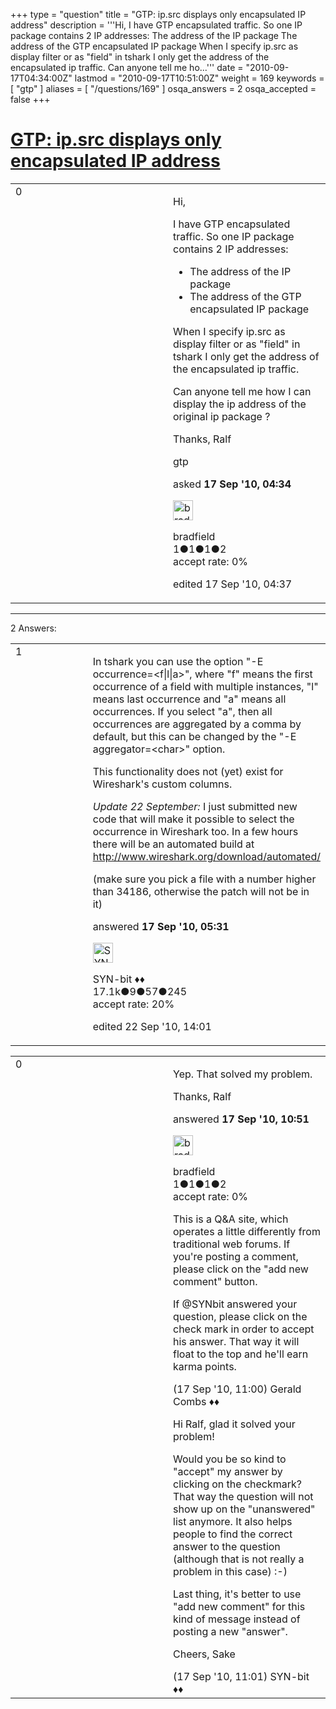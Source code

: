 +++
type = "question"
title = "GTP: ip.src displays only encapsulated IP address"
description = '''Hi, I have GTP encapsulated traffic. So one IP package contains 2 IP addresses:  The address of the IP package The address of the GTP encapsulated IP package   When I specify ip.src as display filter or as &quot;field&quot; in tshark I only get the address of the encapsulated ip traffic. Can anyone tell me ho...'''
date = "2010-09-17T04:34:00Z"
lastmod = "2010-09-17T10:51:00Z"
weight = 169
keywords = [ "gtp" ]
aliases = [ "/questions/169" ]
osqa_answers = 2
osqa_accepted = false
+++

<div class="headNormal">

# [GTP: ip.src displays only encapsulated IP address](/questions/169/gtp-ipsrc-displays-only-encapsulated-ip-address)

</div>

<div id="main-body">

<div id="askform">

<table id="question-table" style="width:100%;"><colgroup><col style="width: 50%" /><col style="width: 50%" /></colgroup><tbody><tr class="odd"><td style="width: 30px; vertical-align: top"><div class="vote-buttons"><div id="post-169-score" class="post-score" title="current number of votes">0</div><div id="favorite-count" class="favorite-count"></div></div></td><td><div id="item-right"><div class="question-body"><p>Hi,</p><p>I have GTP encapsulated traffic. So one IP package contains 2 IP addresses:</p><ul><li>The address of the IP package</li><li>The address of the GTP encapsulated IP package</li></ul><p>When I specify ip.src as display filter or as "field" in tshark I only get the address of the encapsulated ip traffic.</p><p>Can anyone tell me how I can display the ip address of the original ip package ?</p><p>Thanks, Ralf</p></div><div id="question-tags" class="tags-container tags">gtp</div><div id="question-controls" class="post-controls"></div><div class="post-update-info-container"><div class="post-update-info post-update-info-user"><p>asked <strong>17 Sep '10, 04:34</strong></p><img src="https://secure.gravatar.com/avatar/bff893de5b8eb326b46d7480d3750cd4?s=32&amp;d=identicon&amp;r=g" class="gravatar" width="32" height="32" alt="bradfield&#39;s gravatar image" /><p>bradfield<br />
<span class="score" title="1 reputation points">1</span><span title="1 badges"><span class="badge1">●</span><span class="badgecount">1</span></span><span title="1 badges"><span class="silver">●</span><span class="badgecount">1</span></span><span title="2 badges"><span class="bronze">●</span><span class="badgecount">2</span></span><br />
<span class="accept_rate" title="Rate of the user&#39;s accepted answers">accept rate:</span> <span title="bradfield has no accepted answers">0%</span></p></div><div class="post-update-info post-update-info-edited"><p>edited 17 Sep '10, 04:37</p></div></div><div id="comments-container-169" class="comments-container"></div><div id="comment-tools-169" class="comment-tools"></div><div class="clear"></div><div id="comment-169-form-container" class="comment-form-container"></div><div class="clear"></div></div></td></tr></tbody></table>

------------------------------------------------------------------------

<div class="tabBar">

<span id="sort-top"></span>

<div class="headQuestions">

2 Answers:

</div>

</div>

<span id="176"></span>

<div id="answer-container-176" class="answer">

<table style="width:100%;"><colgroup><col style="width: 50%" /><col style="width: 50%" /></colgroup><tbody><tr class="odd"><td style="width: 30px; vertical-align: top"><div class="vote-buttons"><div id="post-176-score" class="post-score" title="current number of votes">1</div></div></td><td><div class="item-right"><div class="answer-body"><p>In tshark you can use the option "-E occurrence=&lt;f|l|a&gt;", where "f" means the first occurrence of a field with multiple instances, "l" means last occurrence and "a" means all occurrences. If you select "a", then all occurrences are aggregated by a comma by default, but this can be changed by the "-E aggregator=&lt;char&gt;" option.</p><p>This functionality does not (yet) exist for Wireshark's custom columns.</p><p><em>Update 22 September:</em> I just submitted new code that will make it possible to select the occurrence in Wireshark too. In a few hours there will be an automated build at <a href="http://www.wireshark.org/download/automated/">http://www.wireshark.org/download/automated/</a></p><p>(make sure you pick a file with a number higher than 34186, otherwise the patch will not be in it)</p></div><div class="answer-controls post-controls"></div><div class="post-update-info-container"><div class="post-update-info post-update-info-user"><p>answered <strong>17 Sep '10, 05:31</strong></p><img src="https://secure.gravatar.com/avatar/7901a94d8fdd1f9f47cda9a32fcfa177?s=32&amp;d=identicon&amp;r=g" class="gravatar" width="32" height="32" alt="SYN-bit&#39;s gravatar image" /><p>SYN-bit ♦♦<br />
<span class="score" title="17094 reputation points"><span>17.1k</span></span><span title="9 badges"><span class="badge1">●</span><span class="badgecount">9</span></span><span title="57 badges"><span class="silver">●</span><span class="badgecount">57</span></span><span title="245 badges"><span class="bronze">●</span><span class="badgecount">245</span></span><br />
<span class="accept_rate" title="Rate of the user&#39;s accepted answers">accept rate:</span> <span title="SYN-bit has 174 accepted answers">20%</span></p></div><div class="post-update-info post-update-info-edited"><p>edited 22 Sep '10, 14:01</p></div></div><div id="comments-container-176" class="comments-container"></div><div id="comment-tools-176" class="comment-tools"></div><div class="clear"></div><div id="comment-176-form-container" class="comment-form-container"></div><div class="clear"></div></div></td></tr></tbody></table>

</div>

<span id="188"></span>

<div id="answer-container-188" class="answer answered-by-owner">

<table style="width:100%;"><colgroup><col style="width: 50%" /><col style="width: 50%" /></colgroup><tbody><tr class="odd"><td style="width: 30px; vertical-align: top"><div class="vote-buttons"><div id="post-188-score" class="post-score" title="current number of votes">0</div></div></td><td><div class="item-right"><div class="answer-body"><p>Yep. That solved my problem.</p><p>Thanks, Ralf</p></div><div class="answer-controls post-controls"></div><div class="post-update-info-container"><div class="post-update-info post-update-info-user"><p>answered <strong>17 Sep '10, 10:51</strong></p><img src="https://secure.gravatar.com/avatar/bff893de5b8eb326b46d7480d3750cd4?s=32&amp;d=identicon&amp;r=g" class="gravatar" width="32" height="32" alt="bradfield&#39;s gravatar image" /><p>bradfield<br />
<span class="score" title="1 reputation points">1</span><span title="1 badges"><span class="badge1">●</span><span class="badgecount">1</span></span><span title="1 badges"><span class="silver">●</span><span class="badgecount">1</span></span><span title="2 badges"><span class="bronze">●</span><span class="badgecount">2</span></span><br />
<span class="accept_rate" title="Rate of the user&#39;s accepted answers">accept rate:</span> <span title="bradfield has no accepted answers">0%</span></p></div></div><div id="comments-container-188" class="comments-container"><span id="189"></span><div id="comment-189" class="comment"><div id="post-189-score" class="comment-score"></div><div class="comment-text"><p>This is a Q&amp;A site, which operates a little differently from traditional web forums. If you're posting a comment, please click on the "add new comment" button.</p><p>If @SYNbit answered your question, please click on the check mark in order to accept his answer. That way it will float to the top and he'll earn karma points.</p></div><div id="comment-189-info" class="comment-info"><span class="comment-age">(17 Sep '10, 11:00)</span> Gerald Combs ♦♦</div></div><span id="190"></span><div id="comment-190" class="comment"><div id="post-190-score" class="comment-score"></div><div class="comment-text"><p>Hi Ralf, glad it solved your problem!</p><p>Would you be so kind to "accept" my answer by clicking on the checkmark? That way the question will not show up on the "unanswered" list anymore. It also helps people to find the correct answer to the question (although that is not really a problem in this case) :-)</p><p>Last thing, it's better to use "add new comment" for this kind of message instead of posting a new "answer".</p><p>Cheers, Sake</p></div><div id="comment-190-info" class="comment-info"><span class="comment-age">(17 Sep '10, 11:01)</span> SYN-bit ♦♦</div></div></div><div id="comment-tools-188" class="comment-tools"></div><div class="clear"></div><div id="comment-188-form-container" class="comment-form-container"></div><div class="clear"></div></div></td></tr></tbody></table>

</div>

<div class="paginator-container-left">

</div>

</div>

</div>

